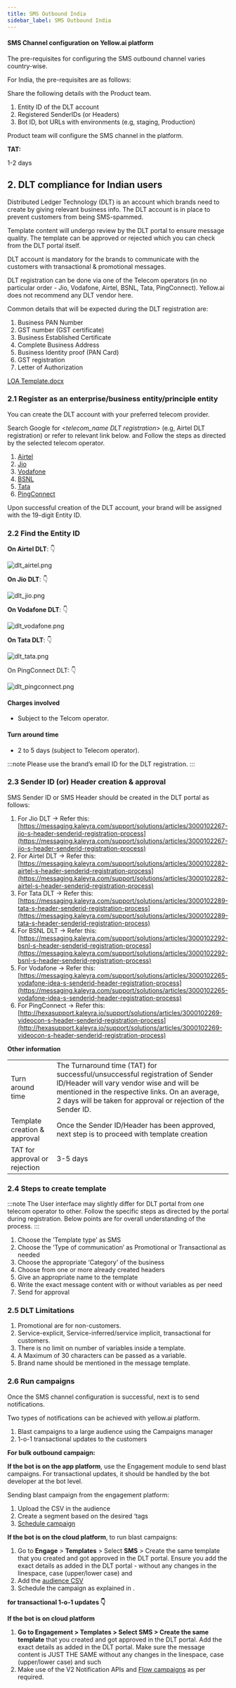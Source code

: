 ```yaml
---
title: SMS Outbound India
sidebar_label: SMS Outbound India
---
```


#### SMS Channel configuration on Yellow.ai platform

The pre-requisites for configuring the SMS outbound channel varies country-wise.

For India, the pre-requisites are as follows:

Share the following details with the Product team.

1. Entity ID of the DLT account
2. Registered SenderIDs (or Headers)
3. Bot ID, bot URLs with environments (e.g, staging, Production)

Product team will configure the SMS channel in the platform.

**TAT:**

1-2 days


## 2. DLT compliance for Indian users

Distributed Ledger Technology (DLT) is an account which brands need to create by giving relevant business info. The DLT account is in place to prevent customers from being SMS-spammed.


Template content will undergo review by the DLT portal to ensure message quality. The template can be approved or rejected which you can check from the DLT portal itself.

DLT account is mandatory for the brands to communicate with the customers with transactional & promotional messages.

DLT registration can be done via one of the Telecom operators (in no particular order - Jio, Vodafone, Airtel, BSNL, Tata, PingConnect). Yellow.ai does not recommend any DLT vendor here.

Common details that will be expected during the DLT registration are:

1. Business PAN Number
2. GST number (GST certificate)
3. Business Established Certificate
4. Complete Business Address
5. Business Identity proof (PAN Card)
6. GST registration
7. Letter of Authorization

[LOA Template.docx](https://res.craft.do/user/full/a59774be-e9f6-fe9e-e9df-69fe0168e698/doc/951018E8-27FC-43A5-867B-8A70A19747D8/850ACCCC-8233-46E9-8A3A-85865583C67B_2/LOA%20Template.docx)

### 2.1 Register as an enterprise/business entity/principle entity

You can create the DLT account with your preferred telecom provider.

Search Google for <_telecom_name DLT registration_> (e.g, Airtel DLT registration) or refer to relevant link below. and Follow the steps as directed by the selected telecom operator.

1. [Airtel](https://dltconnect.airtel.in/signup/)
2. [Jio](https://trueconnect.jio.com/#/home/entity-registration)
3. [Vodafone](https://www.vilpower.in/signup/)
4. [BSNL](https://www.ucc-bsnl.co.in/signup/)
5. [Tata](https://telemarketer.tatateleservices.com:8082/#/tmpe-common-registration-01)
6. [PingConnect](https://pingconnect.in/entity/register-with)

Upon successful creation of the DLT account, your brand will be assigned with the 19-digit Entity ID.

### 2.2 Find the Entity ID

**On Airtel DLT**: 👇

![dlt_airtel.png](https://res.craft.do/user/full/a59774be-e9f6-fe9e-e9df-69fe0168e698/doc/951018E8-27FC-43A5-867B-8A70A19747D8/45ADABFB-1828-4E65-BEAF-C67E24A04221_2/dlt_airtel.png)

**On Jio DLT**: 👇

![dlt_jio.png](https://res.craft.do/user/full/a59774be-e9f6-fe9e-e9df-69fe0168e698/doc/951018E8-27FC-43A5-867B-8A70A19747D8/65F4BE38-3B05-4776-A5FA-A1AA5903F674_2/dlt_jio.png)

**On Vodafone DLT**: 👇

![dlt_vodafone.png](https://res.craft.do/user/full/a59774be-e9f6-fe9e-e9df-69fe0168e698/doc/951018E8-27FC-43A5-867B-8A70A19747D8/E2A06110-D90B-44A2-9A87-984640C350F3_2/dlt_vodafone.png)

**On Tata DLT**: 👇

![dlt_tata.png](https://res.craft.do/user/full/a59774be-e9f6-fe9e-e9df-69fe0168e698/doc/951018E8-27FC-43A5-867B-8A70A19747D8/176C7FB2-F52E-43D5-953B-7F1CF07F4385_2/dlt_tata.png)

On PingConnect DLT: 👇

![dlt_pingconnect.png](https://res.craft.do/user/full/a59774be-e9f6-fe9e-e9df-69fe0168e698/doc/951018E8-27FC-43A5-867B-8A70A19747D8/6836B950-8515-4E11-9E5A-D1CA0FC8B516_2/dlt_pingconnect.png)

#### Charges involved 
* Subject to the Telcom operator.

#### Turn around time

* 2 to 5 days (subject to Telecom operator).

:::note
Please use the brand’s email ID for the DLT registration.
:::


### 2.3 Sender ID (or) Header creation & approval

SMS Sender ID or SMS Header should be created in the DLT portal as follows:

1. For Jio DLT → Refer this: [https://messaging.kaleyra.com/support/solutions/articles/3000102267-jio-s-header-senderid-registration-process](https://messaging.kaleyra.com/support/solutions/articles/3000102267-jio-s-header-senderid-registration-process)
2. For Airtel DLT → Refer this: [https://messaging.kaleyra.com/support/solutions/articles/3000102282-airtel-s-header-senderid-registration-process](https://messaging.kaleyra.com/support/solutions/articles/3000102282-airtel-s-header-senderid-registration-process)
3. For Tata DLT → Refer this: [https://messaging.kaleyra.com/support/solutions/articles/3000102289-tata-s-header-senderid-registration-process](https://messaging.kaleyra.com/support/solutions/articles/3000102289-tata-s-header-senderid-registration-process)
4. For BSNL DLT → Refer this: [https://messaging.kaleyra.com/support/solutions/articles/3000102292-bsnl-s-header-senderid-registration-process](https://messaging.kaleyra.com/support/solutions/articles/3000102292-bsnl-s-header-senderid-registration-process)
5. For Vodafone → Refer this: [https://messaging.kaleyra.com/support/solutions/articles/3000102265-vodafone-idea-s-senderid-header-registration-process](https://messaging.kaleyra.com/support/solutions/articles/3000102265-vodafone-idea-s-senderid-header-registration-process)
6. For PingConnect → Refer this: [http://hexasupport.kaleyra.io/support/solutions/articles/3000102269-videocon-s-header-senderid-registration-process](http://hexasupport.kaleyra.io/support/solutions/articles/3000102269-videocon-s-header-senderid-registration-process)

**Other information**

| | |
|- | - |
Turn around time | The Turnaround time (TAT) for successful/unsuccessful registration of Sender ID/Header will vary vendor wise and will be mentioned in the respective links. On an average, 2 days will be taken for approval or rejection of the Sender ID.
Template creation & approval | Once the Sender ID/Header has been approved, next step is to proceed with template creation
TAT for approval or rejection | 3-5 days



### 2.4 Steps to create template

:::note
The User interface may slightly differ for DLT portal from one telecom operator to other. Follow the specific steps as directed by the portal during registration. Below points are for overall understanding of the process.
:::

1. Choose the ’Template type’ as SMS
2. Choose the ‘Type of communication’ as Promotional or Transactional as needed
3. Choose the appropriate ‘Category’ of the business
4. Choose from one or more already created headers
5. Give an appropriate name to the template
6. Write the exact message content with or without variables as per need
7. Send for approval



### 2.5 DLT Limitations

1. Promotional are for non-customers.
2. Service-explicit, Service-inferred/service implicit, transactional for customers.
3. There is no limit on number of variables inside a template.
4. A Maximum of 30 characters can be passed as a variable.
5. Brand name should be mentioned in the message template.

### 2.6 Run campaigns

Once the SMS channel configuration is successful, next is to send notifications.

Two types of notifications can be achieved with yellow.ai platform.

1. Blast campaigns to a large audience using the Campaigns manager
2. 1-o-1 transactional updates to the customers

**For bulk outbound campaign:**

**If the bot is on the app platform**, use the Engagement module to send blast campaigns. For transactional updates, it should be handled by the bot developer at the bot level.

Sending blast campaign from the engagement platform:

1. Upload the CSV in the audience
2. Create a segment based on the desired ‘tags
3. [Schedule campaign](/docs/platform_concepts/engagement/outbound/outbound-campaigns/run-campaign)

**If the bot is on the cloud platform**, to run blast campaigns:

1. Go to **Engage** > **Templates** > Select **SMS** > Create the same template that you created and got approved in the DLT portal. Ensure you add the exact details as added in the DLT portal - without any changes in the linespace, case (upper/lower case) and 
2. Add the [audience CSV](https://docs.google.com/document/d/1RCPeDiS4Hv_n0thHRpICK0kQ1RjUpzET365cEEnxpQM/edit)
3. Schedule the campaign as explained in [](/docs/platform_concepts/engagement/outbound/outbound-campaigns/run-campaign).

**for transactional 1-o-1 updates 👇**

**If the bot is on cloud platform**

1. **Go to Engagement > Templates > Select SMS > Create the same template** that you created and got approved in the DLT portal. Add the exact details as added in the DLT portal. Make sure the message content is JUST THE SAME without any changes in the linespace, case (upper/lower case) and such
2. Make use of the V2 Notification APIs and [Flow campaigns](/docs/platform_concepts/engagement/flows_campaign) as per required.